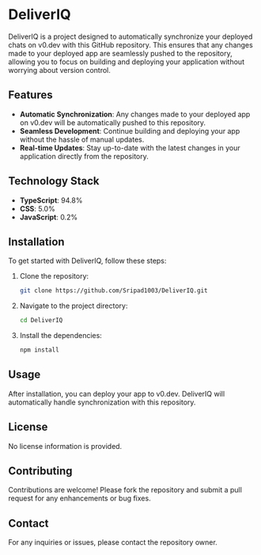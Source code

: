 # DeliverIQ

DeliverIQ is a project designed to automatically synchronize your deployed chats on v0.dev with this GitHub repository. This ensures that any changes made to your deployed app are seamlessly pushed to the repository, allowing you to focus on building and deploying your application without worrying about version control.

## Features

- **Automatic Synchronization**: Any changes made to your deployed app on v0.dev will be automatically pushed to this repository.
- **Seamless Development**: Continue building and deploying your app without the hassle of manual updates.
- **Real-time Updates**: Stay up-to-date with the latest changes in your application directly from the repository.

## Technology Stack

- **TypeScript**: 94.8%
- **CSS**: 5.0%
- **JavaScript**: 0.2%

## Installation

To get started with DeliverIQ, follow these steps:

1. Clone the repository:
   ```bash
   git clone https://github.com/Sripad1003/DeliverIQ.git
   ```
2. Navigate to the project directory:
   ```bash
   cd DeliverIQ
   ```
3. Install the dependencies:
   ```bash
   npm install
   ```

## Usage

After installation, you can deploy your app to v0.dev. DeliverIQ will automatically handle synchronization with this repository.

## License

No license information is provided.

## Contributing

Contributions are welcome! Please fork the repository and submit a pull request for any enhancements or bug fixes.

## Contact

For any inquiries or issues, please contact the repository owner.

